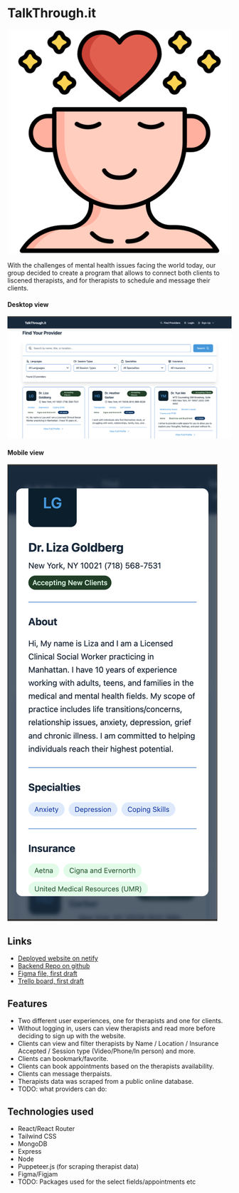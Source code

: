 # TalkThrough.it

![Icon](src/assets/images/mental-health.png)

With the challenges of mental health issues facing the world today, our group decided to create a program that allows to connect both clients to liscened therapists, and for therapists to schedule and message their clients.

#### Desktop view
![Desktop View](src/assets/images/Screenshot-desktop.png)

#### Mobile view
![Mobile View](src/assets/images/screenshot-mobile.png)

## Links
-  [Deployed website on netify](https://talkthroughit.netlify.app/)
-  [Backend Repo on github](https://github.com/Nottimlim/TalkThroughIt-Backend)
-  [Figma file, first draft](https://www.figma.com/design/1mdDZgBpzPngafp1hH5eL3/TalkThrough.it-Wireframe?node-id=3-3)
-  [Trello board, first draft](https://trello.com/b/TSManuaf/talkthroughit)


## Features

- Two different user experiences, one for therapists and one for clients.
- Without logging in, users can view therapists and read more before deciding to sign up with the website.
- Clients can view and filter therapists by Name / Location / Insurance Accepted / Session type (Video/Phone/In person) and more.
- Clients can bookmark/favorite. 
- Clients can book appointments based on the therapists availability.
- Clients can message therpaists.
- Therapists data was scraped from a public online database.
- TODO: what providers can do:

## Technologies used

- React/React Router
- Tailwind CSS
- MongoDB
- Express
- Node
- Puppeteer.js (for scraping therapist data)
- Figma/Figjam
- TODO: Packages used for the select fields/appointments etc


